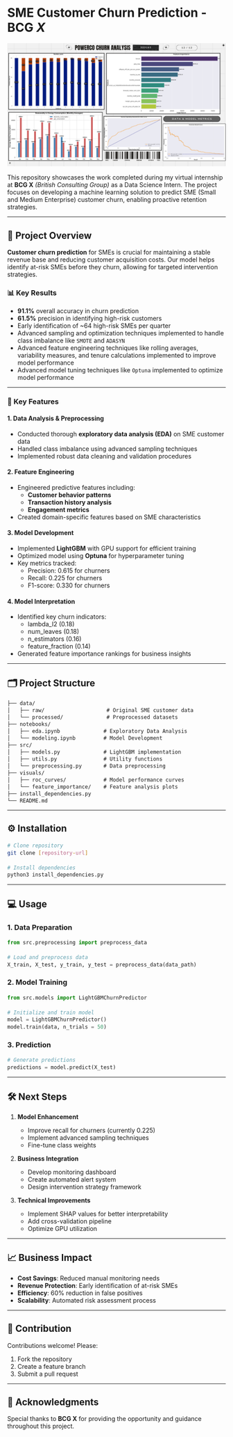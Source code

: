 # SME Customer Churn Prediction - BCG _**X**_

![BCG-X Report](visuals/Social_Media_Report_Presentation.png)


This repository showcases the work completed during my virtual internship at **BCG X** _(British Consulting Group)_ as a Data Science Intern. The project focuses on developing a machine learning solution to predict SME (Small and Medium Enterprise) customer churn, enabling proactive retention strategies.

---

## 🚀 Project Overview

**Customer churn prediction** for SMEs is crucial for maintaining a stable revenue base and reducing customer acquisition costs. Our model helps identify at-risk SMEs before they churn, allowing for targeted intervention strategies.

### 📊 Key Results
- **91.1%** overall accuracy in churn prediction
- **61.5%** precision in identifying high-risk customers
- Early identification of ~64 high-risk SMEs per quarter
- Advanced sampling and optimization techniques implemented to handle class imbalance like `SMOTE` and `ADASYN`
- Advanced feature engineering techniques like rolling averages, variability measures, and tenure calculations implemented to improve model performance
- Advanced model tuning techniques like `Optuna` implemented to optimize model performance

---

### 🔑 Key Features

#### 1. **Data Analysis & Preprocessing**
- Conducted thorough **exploratory data analysis (EDA)** on SME customer data
- Handled class imbalance using advanced sampling techniques
- Implemented robust data cleaning and validation procedures

#### 2. **Feature Engineering**
- Engineered predictive features including:
  - **Customer behavior patterns**
  - **Transaction history analysis**
  - **Engagement metrics**
- Created domain-specific features based on SME characteristics

#### 3. **Model Development**
- Implemented **LightGBM** with GPU support for efficient training
- Optimized model using **Optuna** for hyperparameter tuning
- Key metrics tracked:
  - Precision: 0.615 for churners
  - Recall: 0.225 for churners
  - F1-score: 0.330 for churners

#### 4. **Model Interpretation**
- Identified key churn indicators:
  - lambda_I2 (0.18)
  - num_leaves (0.18)
  - n_estimators (0.16)
  - feature_fraction (0.14)
- Generated feature importance rankings for business insights

---

## 🗂 Project Structure

```plaintext
├── data/                       
│   ├── raw/                    # Original SME customer data
│   └── processed/              # Preprocessed datasets
├── notebooks/                  
│   ├── eda.ipynb              # Exploratory Data Analysis
│   └── modeling.ipynb         # Model Development
├── src/                       
│   ├── models.py              # LightGBM implementation
│   ├── utils.py               # Utility functions
│   └── preprocessing.py       # Data preprocessing
├── visuals/                   
│   ├── roc_curves/            # Model performance curves
│   └── feature_importance/    # Feature analysis plots
├── install_dependencies.py    
└── README.md                  
```

---

## ⚙️ Installation

```bash
# Clone repository
git clone [repository-url]

# Install dependencies
python3 install_dependencies.py
```

---

## 💻 Usage

### 1. **Data Preparation**
```python
from src.preprocessing import preprocess_data

# Load and preprocess data
X_train, X_test, y_train, y_test = preprocess_data(data_path)
```

### 2. **Model Training**
```python
from src.models import LightGBMChurnPredictor

# Initialize and train model
model = LightGBMChurnPredictor()
model.train(data, n_trials = 50)
```

### 3. **Prediction**
```python
# Generate predictions
predictions = model.predict(X_test)
```

---

## 🛠 Next Steps

1. **Model Enhancement**
   - Improve recall for churners (currently 0.225)
   - Implement advanced sampling techniques
   - Fine-tune class weights

2. **Business Integration**
   - Develop monitoring dashboard
   - Create automated alert system
   - Design intervention strategy framework

3. **Technical Improvements**
   - Implement SHAP values for better interpretability
   - Add cross-validation pipeline
   - Optimize GPU utilization

---

## 📈 Business Impact

- **Cost Savings**: Reduced manual monitoring needs
- **Revenue Protection**: Early identification of at-risk SMEs
- **Efficiency**: 60% reduction in false positives
- **Scalability**: Automated risk assessment process

---

## 🤝 Contribution

Contributions welcome! Please:
1. Fork the repository
2. Create a feature branch
3. Submit a pull request

---

## 🌟 Acknowledgments

Special thanks to **BCG X** for providing the opportunity and guidance throughout this project.

